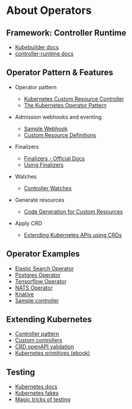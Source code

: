 # About Operators

## Framework: Controller Runtime

* [Kubebuilder docs](https://book.kubebuilder.io/)
* [controller-runtime docs](https://godoc.org/github.com/kubernetes-sigs/controller-runtime/pkg)

## Operator Pattern & Features

* Operator pattern
  * [Kubernetes Custom Resource Controller](https://admiralty.io/blog/kubernetes-custom-resource-controller-and-operator-development-tools/)
  * [The Kubernetes Operator Pattern](https://www.slideshare.net/Jakobkaralus/the-kubernetes-operator-pattern-containerconf-nov-2017)

* Admission webhooks and eventing
  * [Sample Webhook](https://book.kubebuilder.io/beyond_basics/sample_webhook.html)
  * [Custom Resource Definitions](https://schd.ws/hosted_files/kccncchina2018english/50/kubecon_Tom_Ilya_CRDs.pdf)

* Finalizers
  * [Finalizers - Official Docs](https://kubernetes.io/docs/tasks/access-kubernetes-api/custom-resources/custom-resource-definitions/#finalizers)
  * [Using Finalizers](https://github.com/giantswarm/operatorkit/blob/master/docs/using_finalizers.md)

* Watches
  * [Controller Watches](https://book.kubebuilder.io/beyond_basics/controller_watches.html)

* Generate resources
  * [Code Generation for Custom Resources](https://blog.openshift.com/kubernetes-deep-dive-code-generation-customresources/)

* Apply CRD
  * [Extending Kubernetes APIs using CRDs](https://medium.com/velotio-perspectives/extending-kubernetes-apis-with-custom-resource-definitions-crds-139c99ed3477)

## Operator Examples

* [Elastic Search Operator](https://github.com/upmc-enterprises/elasticsearch-operator)
* [Postgres Operator](https://github.com/zalando-incubator/postgres-operator)
* [Tensorflow Operator](https://github.com/kubeflow/tf-operator)
* [NATS Operator](https://github.com/nats-io/nats-operator)
* [Knative](https://github.com/knative/serving/blob/059bf5f8c193148e54ddac37fba337c2cf6496db/cmd/controller/main.go#L144)
* [Sample controller](https://github.com/kubernetes/sample-controller)

## Extending Kubernetes

* [Controller pattern](https://engineering.bitnami.com/articles/a-deep-dive-into-kubernetes-controllers.html)
* [Custom controllers](https://medium.com/@trstringer/create-kubernetes-controllers-for-core-and-custom-resources-62fc35ad64a3)
* [CRD openAPI validation](https://kubernetes.io/docs/tasks/access-kubernetes-api/custom-resources/custom-resource-definitions/#validation)
* [Kubernetes primitives (ebook)](https://www.amazon.de/Kubernetes-Design-Patterns-Extensions-container-cluster-ebook/dp/B07HSZHRHZ)

## Testing

* [Kubernetes docs](https://github.com/thtanaka/kubernetes/blob/master/docs/devel/testing.md#integration-tests)
* [Kubernetes fakes](https://itnext.io/testing-kubernetes-go-applications-f1f87502b6ef)
* [Magic tricks of testing](https://speakerdeck.com/skmetz/magic-tricks-of-testing-railsconf)
